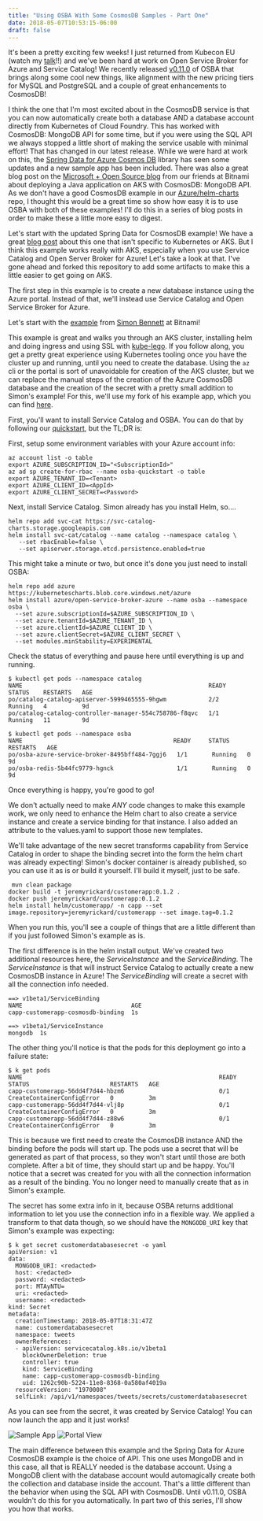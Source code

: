 ```yaml
---
title: "Using OSBA With Some CosmosDB Samples - Part One"
date: 2018-05-07T10:53:15-06:00
draft: false
---
```


It's been a pretty exciting few weeks! I just returned from Kubecon EU (watch my [talk](https://www.youtube.com/watch?v=SuicCBXJRPg)!!) and we've been hard at work on Open Service Broker for Azure and Service Catalog! We recently released [v0.11.0](https://github.com/Azure/open-service-broker-azure/releases/tag/v0.11.0) of OSBA that brings along some cool new things, like alignment with the new pricing tiers for MySQL and PostgreSQL and a couple of great enhancements to CosmosDB!

I think the one that I'm most excited about in the CosmosDB service is that you can now automatically create both a database AND a database account directly from Kubernetes of Cloud Foundry. This has worked with CosmosDB: MongoDB API for some time, but if you were using the SQL API we always stopped a little short of making the service usable with minimal effort! That has changed in our latest release. While we were hard at work on this, the [Spring Data for Azure Cosmos DB](https://github.com/Microsoft/spring-data-cosmosdb) library has seen some updates and a new sample app has been included. There was also a great blog post on the [Microsoft + Open Source blog](https://open.microsoft.com/2018/03/28/deploy-java-application-azure-kubernetes-service-cosmos-db/) from our friends at Bitnami about deploying a Java application on AKS with CosmosDB: MongoDB API. As we don't have a good CosmosDB example in our [Azure/helm-charts](https://github.com/Azure/helm-charts) repo, I thought this would be a great time so show how easy it is to use OSBA with both of these examples! I'll do this in a series of blog posts in order to make these a little more easy to digest. 

Let's start with the updated Spring Data for CosmosDB example! We have a great [blog post](https://azure.microsoft.com/en-us/blog/spring-data-azure-cosmos-db-nosql-data-access-on-azure/) about this one that isn't specific to Kubernetes or AKS. But I think this example works really with AKS, especially when you use Service Catalog and Open Server Broker for Azure! Let's take a look at that. I've gone ahead and forked this repository to add some artifacts to make this a little easier to get going on AKS.

The first step in this example is to create a new database instance using the Azure portal. Instead of that, we'll instead use Service Catalog and Open Service Broker for Azure.

Let's start with the [example](https://github.com/nomisbeme/customerapp) from [Simon Bennett](https://twitter.com/simonpbennett) at Bitnami!

This example is great and walks you through an AKS cluster, installing helm and doing ingress and using SSL with [kube-lego](https://github.com/jetstack/kube-lego). If you follow along, you get a pretty great experience using Kubernetes tooling once you have the cluster up and running, until you need to create the database. Using the `az` cli or the portal is sort of unavoidable for creation of the AKS cluster, but we can replace the manual steps of the creation of the Azure CosmosDB database and the creation of the secret with a pretty small addition to Simon's example! For this, we'll use my fork of his example app, which you can find [here](https://github.com/jeremyrickard/customerapp).

First, you'll want to install Service Catalog and OSBA. You can do that by following our [quickstart](https://github.com/Azure/open-service-broker-azure/blob/master/docs/quickstart-aks.md), but the TL;DR is:

First, setup some environment variables with your Azure account info:

```
az account list -o table
export AZURE_SUBSCRIPTION_ID="<SubscriptionId>"
az ad sp create-for-rbac --name osba-quickstart -o table
export AZURE_TENANT_ID=<Tenant>
export AZURE_CLIENT_ID=<AppId>
export AZURE_CLIENT_SECRET=<Password>
```

Next, install Service Catalog. Simon already has you install Helm, so....

```
helm repo add svc-cat https://svc-catalog-charts.storage.googleapis.com
helm install svc-cat/catalog --name catalog --namespace catalog \
   --set rbacEnable=false \
   --set apiserver.storage.etcd.persistence.enabled=true
```
This might take a minute or two, but once it's done you just need to install OSBA:

```
helm repo add azure https://kubernetescharts.blob.core.windows.net/azure
helm install azure/open-service-broker-azure --name osba --namespace osba \
  --set azure.subscriptionId=$AZURE_SUBSCRIPTION_ID \
  --set azure.tenantId=$AZURE_TENANT_ID \
  --set azure.clientId=$AZURE_CLIENT_ID \
  --set azure.clientSecret=$AZURE_CLIENT_SECRET \
  --set modules.minStability=EXPERIMENTAL
```

Check the status of everything and pause here until everything is up and running.

```
$ kubectl get pods --namespace catalog
NAME                                                     READY     STATUS    RESTARTS   AGE
po/catalog-catalog-apiserver-5999465555-9hgwm            2/2       Running   4          9d
po/catalog-catalog-controller-manager-554c758786-f8qvc   1/1       Running   11         9d

$ kubectl get pods --namespace osba
NAME                                           READY     STATUS    RESTARTS   AGE
po/osba-azure-service-broker-8495bff484-7ggj6   1/1       Running   0          9d
po/osba-redis-5b44fc9779-hgnck                  1/1       Running   0          9d
```

Once everything is happy, you're good to go!

We don't actually need to make *ANY* code changes to make this example work, we only need to enhance the Helm chart to also create a service instance and create a service binding for that instance. I also added an attribute to the values.yaml to support those new templates.

We'll take advantage of the new secret transforms capability from Service Catalog in order to shape the binding secret into the form the helm chart was already expecting! Simon's docker container is already published, so you can use it as is or build it yourself. I'll build it myself, just to be safe.

```
 mvn clean package
docker build -t jeremyrickard/customerapp:0.1.2 .
docker push jeremyrickard/customerapp:0.1.2
helm install helm/customerapp/ -n capp --set image.repository=jeremyrickard/customerapp --set image.tag=0.1.2
```

When you run this, you'll see a couple of things that are a little different than if you just followed Simon's example as is.

The first difference is in the helm install output. We've created two additional resources here, the _ServiceInstance_ and the _ServiceBinding_. The _ServiceInstance_ is that will instruct Service Catalog to actually create a new CosmosDB instance in Azure! The _ServiceBinding_ will create a secret with all the connection info needed.

```
==> v1beta1/ServiceBinding
NAME                               AGE
capp-customerapp-cosmosdb-binding  1s

==> v1beta1/ServiceInstance
mongodb  1s
```

The other thing you'll notice is that the pods for this deployment go into a failure state:

```
$ k get pods
NAME                                                        READY     STATUS                       RESTARTS   AGE
capp-customerapp-56dd4f7d44-hbzm6                           0/1       CreateContainerConfigError   0          3m
capp-customerapp-56dd4f7d44-vlj8p                           0/1       CreateContainerConfigError   0          3m
capp-customerapp-56dd4f7d44-z88w6                           0/1       CreateContainerConfigError   0          3m
```

This is because we first need to create the CosmosDB instance AND the binding  before the pods will start up. The pods use a secret that will be generated as part of that process, so they won't start until those are both complete. After a bit of time, they should start up and be happy. You'll notice that a secret was created for you with all the connection information as a result of the binding. You no longer need to manually create that as in Simon's example.

The secret has some extra info in it, because OSBA returns additional information to let you use the connection info in a flexible way. We applied a transform to that data though, so we should have the `MONGODB_URI` key that Simon's example was expecting:

```
$ k get secret customerdatabasesecret -o yaml
apiVersion: v1
data:
  MONGODB_URI: <redacted>
  host: <redacted>
  password: <redacted>
  port: MTAyNTU=
  uri: <redacted>
  username: <redacted>
kind: Secret
metadata:
  creationTimestamp: 2018-05-07T18:31:47Z
  name: customerdatabasesecret
  namespace: tweets
  ownerReferences:
  - apiVersion: servicecatalog.k8s.io/v1beta1
    blockOwnerDeletion: true
    controller: true
    kind: ServiceBinding
    name: capp-customerapp-cosmosdb-binding
    uid: 1262c90b-5224-11e8-8368-0a580af4019a
  resourceVersion: "1970008"
  selfLink: /api/v1/namespaces/tweets/secrets/customerdatabasesecret
```

As you can see from the secret, it was created by Service Catalog! You can now launch the app and it just works!

![Sample App](/images/cosmos-sample-apps/sample-app.png)
![Portal View](/images/cosmos-sample-apps/portal-view.png)

The main difference between this example and the Spring Data for Azure CosmosDB example is the choice of API. This one uses MongoDB and in this case, all that is REALLY needed is the database account. Using a MongoDB client with the database account would automagically create both the collection and database inside the account. That's a little different than the behavior when using the SQL API with CosmosDB. Until v0.11.0, OSBA wouldn't do this for you automatically. In part two of this series, I'll show you how that works.